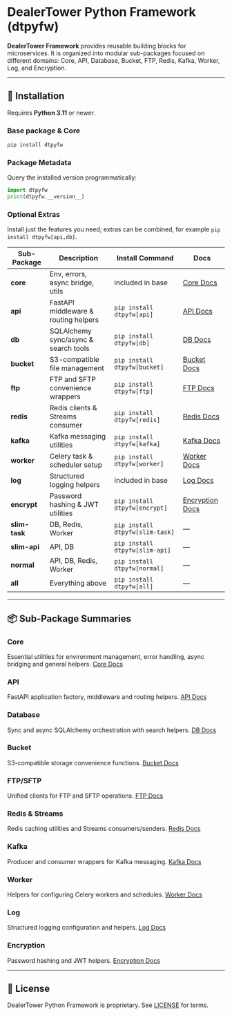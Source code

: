# DealerTower Python Framework (dtpyfw)

**DealerTower Framework** provides reusable building blocks for microservices. It is organized into modular sub-packages focused on different domains: Core, API, Database, Bucket, FTP, Redis, Kafka, Worker, Log, and Encryption.

---

## 🚀 Installation

Requires **Python 3.11** or newer.

### Base package & Core

```bash
pip install dtpyfw
```

### Package Metadata

Query the installed version programmatically:

```python
import dtpyfw
print(dtpyfw.__version__)
```

### Optional Extras

Install just the features you need; extras can be combined, for example `pip install dtpyfw[api,db]`.

| Sub-Package | Description | Install Command | Docs |
| ----------- | ----------- | --------------- | ---- |
| **core**    | Env, errors, async bridge, utils | included in base | [Core Docs](docs/core.md) |
| **api**     | FastAPI middleware & routing helpers | `pip install dtpyfw[api]` | [API Docs](docs/api.md) |
| **db**      | SQLAlchemy sync/async & search tools | `pip install dtpyfw[db]` | [DB Docs](docs/db.md) |
| **bucket**  | S3-compatible file management | `pip install dtpyfw[bucket]` | [Bucket Docs](docs/bucket.md) |
| **ftp**     | FTP and SFTP convenience wrappers | `pip install dtpyfw[ftp]` | [FTP Docs](docs/ftp.md) |
| **redis**   | Redis clients & Streams consumer | `pip install dtpyfw[redis]` | [Redis Docs](docs/redis.md) |
| **kafka**   | Kafka messaging utilities | `pip install dtpyfw[kafka]` | [Kafka Docs](docs/kafka.md) |
| **worker**  | Celery task & scheduler setup | `pip install dtpyfw[worker]` | [Worker Docs](docs/worker.md) |
| **log**     | Structured logging helpers | included in base | [Log Docs](docs/log.md) |
| **encrypt** | Password hashing & JWT utilities | `pip install dtpyfw[encrypt]` | [Encryption Docs](docs/encrypt.md) |
| **slim-task** | DB, Redis, Worker | `pip install dtpyfw[slim-task]` | — |
| **slim-api**  | API, DB | `pip install dtpyfw[slim-api]` | — |
| **normal**    | API, DB, Redis, Worker | `pip install dtpyfw[normal]` | — |
| **all**       | Everything above | `pip install dtpyfw[all]` | — |

---

## 📦 Sub-Package Summaries

### Core

Essential utilities for environment management, error handling, async bridging and general helpers. [Core Docs](docs/core.md)

### API

FastAPI application factory, middleware and routing helpers. [API Docs](docs/api.md)

### Database

Sync and async SQLAlchemy orchestration with search helpers. [DB Docs](docs/db.md)

### Bucket

S3-compatible storage convenience functions. [Bucket Docs](docs/bucket.md)

### FTP/SFTP

Unified clients for FTP and SFTP operations. [FTP Docs](docs/ftp.md)

### Redis & Streams

Redis caching utilities and Streams consumers/senders. [Redis Docs](docs/redis.md)

### Kafka

Producer and consumer wrappers for Kafka messaging. [Kafka Docs](docs/kafka.md)

### Worker

Helpers for configuring Celery workers and schedules. [Worker Docs](docs/worker.md)

### Log

Structured logging configuration and helpers. [Log Docs](docs/log.md)

### Encryption

Password hashing and JWT helpers. [Encryption Docs](docs/encrypt.md)

---

## 📄 License

DealerTower Python Framework is proprietary. See [LICENSE](LICENSE) for terms.

